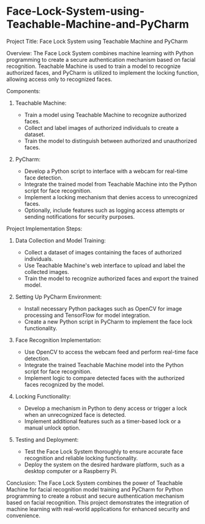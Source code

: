 # Face-Lock-System-using-Teachable-Machine-and-PyCharm

Project Title: Face Lock System using Teachable Machine and PyCharm

Overview:
The Face Lock System combines machine learning with Python programming to create a secure authentication mechanism based on facial recognition. Teachable Machine is used to train a model to recognize authorized faces, and PyCharm is utilized to implement the locking function, allowing access only to recognized faces.

Components:
1. Teachable Machine:
   - Train a model using Teachable Machine to recognize authorized faces.
   - Collect and label images of authorized individuals to create a dataset.
   - Train the model to distinguish between authorized and unauthorized faces.

2. PyCharm:
   - Develop a Python script to interface with a webcam for real-time face detection.
   - Integrate the trained model from Teachable Machine into the Python script for face recognition.
   - Implement a locking mechanism that denies access to unrecognized faces.
   - Optionally, include features such as logging access attempts or sending notifications for security purposes.

Project Implementation Steps:
1. Data Collection and Model Training:
   - Collect a dataset of images containing the faces of authorized individuals.
   - Use Teachable Machine's web interface to upload and label the collected images.
   - Train the model to recognize authorized faces and export the trained model.

2. Setting Up PyCharm Environment:
   - Install necessary Python packages such as OpenCV for image processing and TensorFlow for model integration.
   - Create a new Python script in PyCharm to implement the face lock functionality.

3. Face Recognition Implementation:
   - Use OpenCV to access the webcam feed and perform real-time face detection.
   - Integrate the trained Teachable Machine model into the Python script for face recognition.
   - Implement logic to compare detected faces with the authorized faces recognized by the model.

4. Locking Functionality:
   - Develop a mechanism in Python to deny access or trigger a lock when an unrecognized face is detected.
   - Implement additional features such as a timer-based lock or a manual unlock option.

5. Testing and Deployment:
   - Test the Face Lock System thoroughly to ensure accurate face recognition and reliable locking functionality.
   - Deploy the system on the desired hardware platform, such as a desktop computer or a Raspberry Pi.

Conclusion:
The Face Lock System combines the power of Teachable Machine for facial recognition model training and PyCharm for Python programming to create a robust and secure authentication mechanism based on facial recognition. This project demonstrates the integration of machine learning with real-world applications for enhanced security and convenience.
